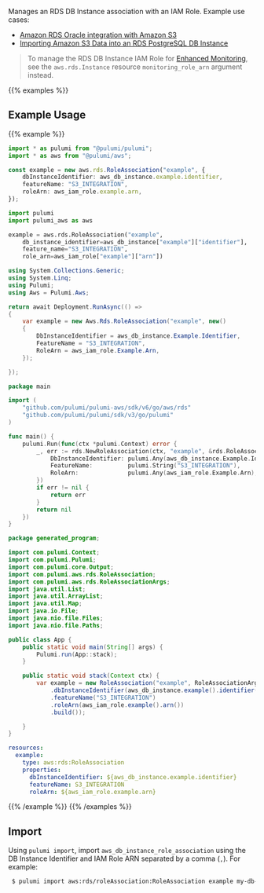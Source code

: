 Manages an RDS DB Instance association with an IAM Role. Example use cases:

* [Amazon RDS Oracle integration with Amazon S3](https://docs.aws.amazon.com/AmazonRDS/latest/UserGuide/oracle-s3-integration.html)
* [Importing Amazon S3 Data into an RDS PostgreSQL DB Instance](https://docs.aws.amazon.com/AmazonRDS/latest/UserGuide/USER_PostgreSQL.S3Import.html)

> To manage the RDS DB Instance IAM Role for [Enhanced Monitoring](https://docs.aws.amazon.com/AmazonRDS/latest/UserGuide/USER_Monitoring.OS.html), see the `aws.rds.Instance` resource `monitoring_role_arn` argument instead.

{{% examples %}}
## Example Usage
{{% example %}}

```typescript
import * as pulumi from "@pulumi/pulumi";
import * as aws from "@pulumi/aws";

const example = new aws.rds.RoleAssociation("example", {
    dbInstanceIdentifier: aws_db_instance.example.identifier,
    featureName: "S3_INTEGRATION",
    roleArn: aws_iam_role.example.arn,
});
```
```python
import pulumi
import pulumi_aws as aws

example = aws.rds.RoleAssociation("example",
    db_instance_identifier=aws_db_instance["example"]["identifier"],
    feature_name="S3_INTEGRATION",
    role_arn=aws_iam_role["example"]["arn"])
```
```csharp
using System.Collections.Generic;
using System.Linq;
using Pulumi;
using Aws = Pulumi.Aws;

return await Deployment.RunAsync(() => 
{
    var example = new Aws.Rds.RoleAssociation("example", new()
    {
        DbInstanceIdentifier = aws_db_instance.Example.Identifier,
        FeatureName = "S3_INTEGRATION",
        RoleArn = aws_iam_role.Example.Arn,
    });

});
```
```go
package main

import (
	"github.com/pulumi/pulumi-aws/sdk/v6/go/aws/rds"
	"github.com/pulumi/pulumi/sdk/v3/go/pulumi"
)

func main() {
	pulumi.Run(func(ctx *pulumi.Context) error {
		_, err := rds.NewRoleAssociation(ctx, "example", &rds.RoleAssociationArgs{
			DbInstanceIdentifier: pulumi.Any(aws_db_instance.Example.Identifier),
			FeatureName:          pulumi.String("S3_INTEGRATION"),
			RoleArn:              pulumi.Any(aws_iam_role.Example.Arn),
		})
		if err != nil {
			return err
		}
		return nil
	})
}
```
```java
package generated_program;

import com.pulumi.Context;
import com.pulumi.Pulumi;
import com.pulumi.core.Output;
import com.pulumi.aws.rds.RoleAssociation;
import com.pulumi.aws.rds.RoleAssociationArgs;
import java.util.List;
import java.util.ArrayList;
import java.util.Map;
import java.io.File;
import java.nio.file.Files;
import java.nio.file.Paths;

public class App {
    public static void main(String[] args) {
        Pulumi.run(App::stack);
    }

    public static void stack(Context ctx) {
        var example = new RoleAssociation("example", RoleAssociationArgs.builder()        
            .dbInstanceIdentifier(aws_db_instance.example().identifier())
            .featureName("S3_INTEGRATION")
            .roleArn(aws_iam_role.example().arn())
            .build());

    }
}
```
```yaml
resources:
  example:
    type: aws:rds:RoleAssociation
    properties:
      dbInstanceIdentifier: ${aws_db_instance.example.identifier}
      featureName: S3_INTEGRATION
      roleArn: ${aws_iam_role.example.arn}
```
{{% /example %}}
{{% /examples %}}

## Import

Using `pulumi import`, import `aws_db_instance_role_association` using the DB Instance Identifier and IAM Role ARN separated by a comma (`,`). For example:

```sh
 $ pulumi import aws:rds/roleAssociation:RoleAssociation example my-db-instance,arn:aws:iam::123456789012:role/my-role
```
 